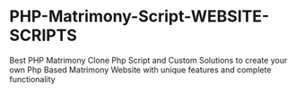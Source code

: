 # PHP-Matrimony-Script-WEBSITE-SCRIPTS
Best PHP Matrimony Clone Php Script and Custom Solutions to create your own Php Based Matrimony Website with unique features and complete functionality
